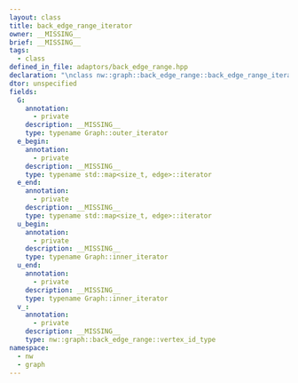 ```yaml
---
layout: class
title: back_edge_range_iterator
owner: __MISSING__
brief: __MISSING__
tags:
  - class
defined_in_file: adaptors/back_edge_range.hpp
declaration: "\nclass nw::graph::back_edge_range::back_edge_range_iterator;"
dtor: unspecified
fields:
  G:
    annotation:
      - private
    description: __MISSING__
    type: typename Graph::outer_iterator
  e_begin:
    annotation:
      - private
    description: __MISSING__
    type: typename std::map<size_t, edge>::iterator
  e_end:
    annotation:
      - private
    description: __MISSING__
    type: typename std::map<size_t, edge>::iterator
  u_begin:
    annotation:
      - private
    description: __MISSING__
    type: typename Graph::inner_iterator
  u_end:
    annotation:
      - private
    description: __MISSING__
    type: typename Graph::inner_iterator
  v_:
    annotation:
      - private
    description: __MISSING__
    type: nw::graph::back_edge_range::vertex_id_type
namespace:
  - nw
  - graph
---
```


```{index}  back_edge_range_iterator
```

